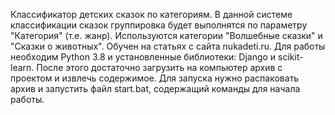 Классификатор детских сказок по категориям. В данной системе классификации сказок группировка будет выполнятся по параметру "Категория" (т.е. жанр). 
Используются категории "Волшебные сказки" и "Сказки о животных".
Обучен на статьях с сайта nukadeti.ru. Для работы необходим Python 3.8 и установленные библиотеки: Django и scikit-learn.
После этого достаточно загрузить на компьютер архив с проектом и извлечь содержимое.
Для запуска нужно распаковать архив и запустить файл start.bat, содержащий команды для начала работы.
